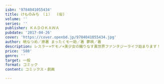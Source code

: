 ```yaml
---
isbn: '9784041055434'
title: けものみち　（１）  (仮)
volume: ''
series: ''
publisher: ＫＡＤＯＫＡＷＡ
pubdate: '2017-04-26'
cover: 'https://cover.openbd.jp/9784041055434.jpg'
author: 暁なつめ／原著 まったくモー助／著 夢唄／著
description: レスラー×ケモノ×美少女の織りなす異世界ファンタジーライフ始まります！
price: '580'
genre: ''
target: 一般
format: コミック
content: コミックス・劇画

---
```

